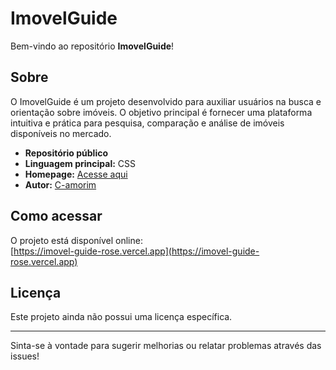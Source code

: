 # ImovelGuide

Bem-vindo ao repositório **ImovelGuide**!

## Sobre

O ImovelGuide é um projeto desenvolvido para auxiliar usuários na busca e orientação sobre imóveis. O objetivo principal é fornecer uma plataforma intuitiva e prática para pesquisa, comparação e análise de imóveis disponíveis no mercado.

- **Repositório público**
- **Linguagem principal:** CSS
- **Homepage:** [Acesse aqui](https://imovel-guide-rose.vercel.app)
- **Autor:** [C-amorim](https://github.com/C-amorim)

## Como acessar

O projeto está disponível online:  
[https://imovel-guide-rose.vercel.app](https://imovel-guide-rose.vercel.app)

## Licença

Este projeto ainda não possui uma licença específica.

---

Sinta-se à vontade para sugerir melhorias ou relatar problemas através das issues!
